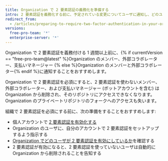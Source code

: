 ```yaml
---
title: Organization で 2 要素認証の義務化を準備する
intro: 2 要素認証を義務化する前に、予定されている変更についてユーザに通知し、どのユーザーが 2 要素認証をすでに使用しているかを確認することができます。
redirect_from:
  - /articles/preparing-to-require-two-factor-authentication-in-your-organization
versions:
  free-pro-team: '*'
  enterprise-server: '*'
---
```


Organization で 2 要素認証を義務付ける 1 週間以上前に、{% if currentVersion == "free-pro-team@latest" %}Organization のメンバー、外部コラボレーター、支払いマネージャー {% else %}Organization のメンバーと外部コラボレーター{% endif %}に通知することをおすすめします。

Organization で 2 要素認証を必須にすると、2 要素認証を使わないメンバー、外部コラボレーター、および支払いマネージャー (ボットアカウントを含む) は Organization から削除され、そのリポジトリにアクセスできなくなります。 Organization のプライベートリポジトリのフォークへのアクセスも失います。

組織で 2 要素認証を必須にする前に、次の準備をすることをおすすめします:
  - 個人アカウントで [2 要素認証を有効化する](/articles/securing-your-account-with-two-factor-authentication-2fa/)
  - Organization のユーザに、自分のアカウントで 2 要素認証をセットアップするよう指示する
  - [Organization でどのユーザが 2 要素認証を有効にしているか](/articles/viewing-whether-users-in-your-organization-have-2fa-enabled/)を確認する
  - 2 要素認証が有効になると、2 要素認証を使っていないユーザは自動的に Organization から削除されることを告知する
